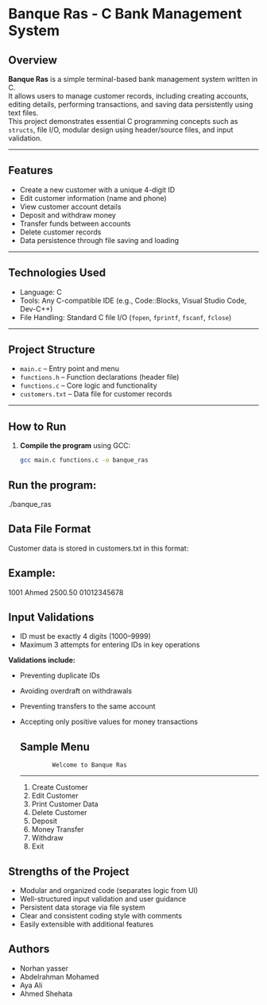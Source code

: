 # Banque Ras - C Bank Management System

## Overview

**Banque Ras** is a simple terminal-based bank management system written in C.  
It allows users to manage customer records, including creating accounts, editing details, performing transactions, and saving data persistently using text files.  
This project demonstrates essential C programming concepts such as `structs`, file I/O, modular design using header/source files, and input validation.

---

## Features

- Create a new customer with a unique 4-digit ID
- Edit customer information (name and phone)
- View customer account details
- Deposit and withdraw money
- Transfer funds between accounts
- Delete customer records
- Data persistence through file saving and loading

---

## Technologies Used

- Language: C
- Tools: Any C-compatible IDE (e.g., Code::Blocks, Visual Studio Code, Dev-C++)
- File Handling: Standard C file I/O (`fopen`, `fprintf`, `fscanf`, `fclose`)

---

## Project Structure

- `main.c` – Entry point and menu
- `functions.h` – Function declarations (header file)
- `functions.c` – Core logic and functionality
- `customers.txt` – Data file for customer records

---

## How to Run

1. **Compile the program** using GCC:
   ```bash
   gcc main.c functions.c -o banque_ras


## Run the program:

./banque_ras

## Data File Format
Customer data is stored in customers.txt in this format:
<id> <name> <balance> <phone>

## Example:
1001 Ahmed 2500.50 01012345678

## Input Validations
- ID must be exactly 4 digits (1000–9999)
- Maximum 3 attempts for entering IDs in key operations

**Validations include:**
- Preventing duplicate IDs
- Avoiding overdraft on withdrawals
- Preventing transfers to the same account
- Accepting only positive values for money transactions

  ## Sample Menu
               Welcome to Banque Ras 
    -------------------------------------
    1. Create Customer
    2. Edit Customer
    3. Print Customer Data
    4. Delete Customer
    5. Deposit
    6. Money Transfer
    7. Withdraw
    8. Exit


## Strengths of the Project
- Modular and organized code (separates logic from UI)
- Well-structured input validation and user guidance
- Persistent data storage via file system
- Clear and consistent coding style with comments
- Easily extensible with additional features

## Authors
- Norhan yasser
- Abdelrahman Mohamed
- Aya Ali
- Ahmed Shehata


